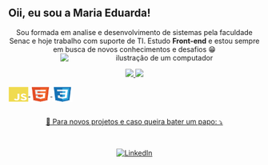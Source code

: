 ## Oii, eu sou a Maria Eduarda!

<p align="center"> 
 Sou formada em analise e desenvolvimento de sistemas pela faculdade Senac e hoje trabalho com suporte de TI. Estudo <strong>Front-end</strong> e estou sempre em busca de novos conhecimentos e desafios 😁 
  <img src="https://raw.githubusercontent.com/MicaelliMedeiros/micaellimedeiros/master/image/computer-illustration.png" alt="ilustração de um computador" min-width="400px" max-width="400px" width="400px" align="right">
</p><br>



<div align="center">
  <a href="https://github.com/eduardarosado">
  <img height="180em" src="https://github-readme-stats.vercel.app/api?username=eduardarosado&show_icons=true&theme=rose_pine&include_all_commits=true&count_private=true"/>
  <img height="200em" src="https://github-readme-stats.vercel.app/api/top-langs/?username=eduardarosado&layout=compact&langs_count=7&theme=rose_pine"/>
</div>
  

<div style="display: inline_block"><br>
  
  <img align="center" alt="duda-Js" height="30" width="40" src="https://raw.githubusercontent.com/devicons/devicon/master/icons/javascript/javascript-plain.svg">
  <img align="center" alt="duda-HTML" height="30" width="40" src="https://raw.githubusercontent.com/devicons/devicon/master/icons/html5/html5-original.svg">
  <img align="center" alt="duda-CSS" height="30" width="40" src="https://raw.githubusercontent.com/devicons/devicon/master/icons/css3/css3-original.svg"><br>
<p align="center"><br>
  💌 Para novos projetos e caso queira bater um papo: ⤵️
</p><br>

<p align="center">
  <a href="https://www.linkedin.com/in/mariaeduardarosado/" title="LinkedIn">
  <img src="https://img.shields.io/badge/-Linkedin-0e76a8?style=flat-square&logo=Linkedin&logoColor=white&link=LINK-DO-SEU-LINKEDIN" alt="LinkedIn"/></a>
  
